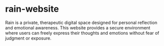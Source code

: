 # rain-website
Rain is a private, therapeutic digital space designed for personal reflection and emotional awareness. This website provides a secure environment where users can freely express their thoughts and emotions without fear of judgment or exposure.
